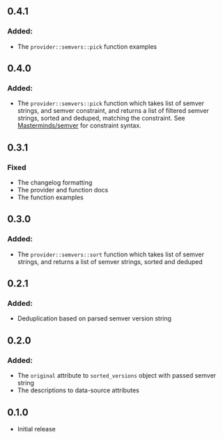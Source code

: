 ## 0.4.1

### Added:
- The `provider::semvers::pick` function examples

## 0.4.0

### Added:
- The  `provider::semvers::pick` function which takes list of semver strings,
  and semver constraint, and returns a list of filtered semver strings, sorted and deduped,
  matching the constraint. See [Masterminds/semver](https://github.com/Masterminds/semver/tree/master?tab=readme-ov-file#checking-version-constraints) for constraint syntax.

## 0.3.1

### Fixed

- The changelog formatting
- The provider and function docs
- The function examples

## 0.3.0

### Added:
- The  `provider::semvers::sort` function which takes list of semver strings,
  and returns a list of semver strings, sorted and deduped

## 0.2.1

### Added:
- Deduplication based on parsed semver version string

## 0.2.0

### Added:
- The `original` attribute to `sorted_versions` object with passed semver string
- The descriptions to data-source attributes

## 0.1.0

- Initial release
